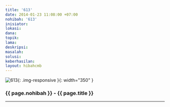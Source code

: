 ```yaml
---
title: '613'
date: 2014-01-23 11:08:00 +07:00
nohibah: '613'
inisiator:
lokasi:
dana:
topik:
lama:
deskripsi:
masalah:
solusi:
keberhasilan:
layout: hibahcmb
---
```


![613](/static/img/hibahcmb/613.png){: .img-responsive }{: width="350" }

### {{ page.nohibah }} - {{ page.title }}

---
